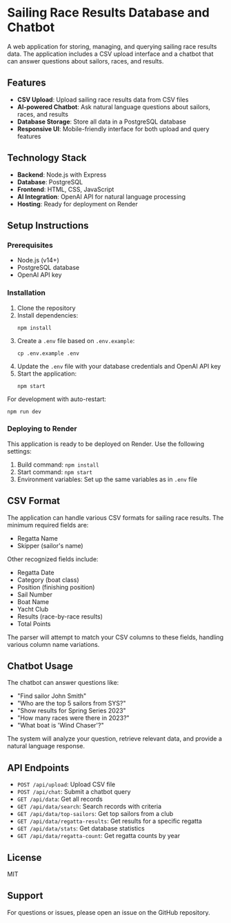# Sailing Race Results Database and Chatbot

A web application for storing, managing, and querying sailing race results data. The application includes a CSV upload interface and a chatbot that can answer questions about sailors, races, and results.

## Features

- **CSV Upload**: Upload sailing race results data from CSV files
- **AI-powered Chatbot**: Ask natural language questions about sailors, races, and results
- **Database Storage**: Store all data in a PostgreSQL database
- **Responsive UI**: Mobile-friendly interface for both upload and query features

## Technology Stack

- **Backend**: Node.js with Express
- **Database**: PostgreSQL
- **Frontend**: HTML, CSS, JavaScript
- **AI Integration**: OpenAI API for natural language processing
- **Hosting**: Ready for deployment on Render

## Setup Instructions

### Prerequisites

- Node.js (v14+)
- PostgreSQL database
- OpenAI API key

### Installation

1. Clone the repository
2. Install dependencies:
   ```
   npm install
   ```
3. Create a `.env` file based on `.env.example`:
   ```
   cp .env.example .env
   ```
4. Update the `.env` file with your database credentials and OpenAI API key
5. Start the application:
   ```
   npm start
   ```
   
For development with auto-restart:
```
npm run dev
```

### Deploying to Render

This application is ready to be deployed on Render. Use the following settings:

1. Build command: `npm install`
2. Start command: `npm start`
3. Environment variables: Set up the same variables as in `.env` file

## CSV Format

The application can handle various CSV formats for sailing race results. The minimum required fields are:

- Regatta Name
- Skipper (sailor's name)

Other recognized fields include:
- Regatta Date
- Category (boat class)
- Position (finishing position)
- Sail Number
- Boat Name
- Yacht Club
- Results (race-by-race results)
- Total Points

The parser will attempt to match your CSV columns to these fields, handling various column name variations.

## Chatbot Usage

The chatbot can answer questions like:

- "Find sailor John Smith"
- "Who are the top 5 sailors from SYS?"
- "Show results for Spring Series 2023"
- "How many races were there in 2023?"
- "What boat is 'Wind Chaser'?"

The system will analyze your question, retrieve relevant data, and provide a natural language response.

## API Endpoints

- `POST /api/upload`: Upload CSV file
- `POST /api/chat`: Submit a chatbot query
- `GET /api/data`: Get all records
- `GET /api/data/search`: Search records with criteria
- `GET /api/data/top-sailors`: Get top sailors from a club
- `GET /api/data/regatta-results`: Get results for a specific regatta
- `GET /api/data/stats`: Get database statistics
- `GET /api/data/regatta-count`: Get regatta counts by year

## License

MIT

## Support

For questions or issues, please open an issue on the GitHub repository. 